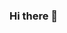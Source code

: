 ### Hi there 👋


<!--
[![fukua95's github stats](https://github-readme-stats.vercel.app/api?username=fukua95&theme=solarized-light&show_icons=true)](https://github.com/anuraghazra/github-readme-stats)

[![Top Langs](https://github-readme-stats.vercel.app/api/top-langs/?username=fukua95&theme=solarized-light&exclude_repo=org-mode&layout=compact)](https://github.com/anuraghazra/github-readme-stats)

-->

<!--
**fukua95/fukua95** is a ✨ _special_ ✨ repository because its `README.md` (this file) appears on your GitHub profile.


Here are some ideas to get you started:

- 🔭 I’m currently working on ...
- 🌱 I’m currently learning ...
- 👯 I’m looking to collaborate on ...
- 🤔 I’m looking for help with ...
- 💬 Ask me about ...
- 📫 How to reach me: ...
- 😄 Pronouns: ...
- ⚡ Fun fact: ...
-->
